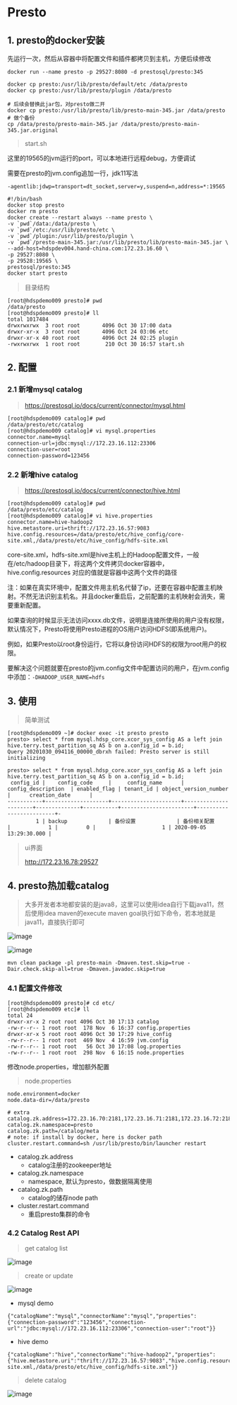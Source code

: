 # Presto

## 1. presto的docker安装

先运行一次，然后从容器中将配置文件和插件都拷贝到主机，方便后续修改
```
docker run --name presto -p 29527:8080 -d prestosql/presto:345

docker cp presto:/usr/lib/presto/default/etc /data/presto
docker cp presto:/usr/lib/presto/plugin /data/presto

# 后续会替换此jar包，对presto做二开
docker cp presto:/usr/lib/presto/lib/presto-main-345.jar /data/presto
# 做个备份
cp /data/presto/presto-main-345.jar /data/presto/presto-main-345.jar.original
```

> start.sh

这里的19565的jvm运行的port，可以本地进行远程debug，方便调试

需要在presto的jvm.config追加一行，jdk11写法

```
-agentlib:jdwp=transport=dt_socket,server=y,suspend=n,address=*:19565
```

```
#!/bin/bash
docker stop presto
docker rm presto
docker create --restart always --name presto \
-v `pwd`/data:/data/presto \
-v `pwd`/etc:/usr/lib/presto/etc \
-v `pwd`/plugin:/usr/lib/presto/plugin \
-v `pwd`/presto-main-345.jar:/usr/lib/presto/lib/presto-main-345.jar \
--add-host=hdspdev004.hand-china.com:172.23.16.60 \
-p 29527:8080 \
-p 29528:19565 \
prestosql/presto:345
docker start presto
```

> 目录结构

```
[root@hdspdemo009 presto]# pwd
/data/presto
[root@hdspdemo009 presto]# ll
total 1017484
drwxrwxrwx  3 root root       4096 Oct 30 17:00 data
drwxr-xr-x  3 root root       4096 Oct 24 03:06 etc
drwxr-xr-x 40 root root       4096 Oct 24 02:25 plugin
-rwxrwxrwx  1 root root        210 Oct 30 16:57 start.sh
```
## 2. 配置

### 2.1 新增mysql catalog

> https://prestosql.io/docs/current/connector/mysql.html

```
[root@hdspdemo009 catalog]# pwd
/data/presto/etc/catalog
[root@hdspdemo009 catalog]# vi mysql.properties
connector.name=mysql
connection-url=jdbc:mysql://172.23.16.112:23306
connection-user=root
connection-password=123456
```
### 2.2 新增hive catalog

> https://prestosql.io/docs/current/connector/hive.html

```
[root@hdspdemo009 catalog]# pwd
/data/presto/etc/catalog
[root@hdspdemo009 catalog]# vi hive.properties
connector.name=hive-hadoop2
hive.metastore.uri=thrift://172.23.16.57:9083
hive.config.resources=/data/presto/etc/hive_config/core-site.xml,/data/presto/etc/hive_config/hdfs-site.xml
```

core-site.xml，hdfs-site.xml是hive主机上的Hadoop配置文件，一般在/etc/hadoop目录下，将这两个文件拷贝docker容器中，hive.config.resources 对应的值就是容器中这两个文件的路径

注：如果在真实环境中，配置文件用主机名代替了ip，还要在容器中配置主机映射。不然无法识别主机名。并且docker重启后，之前配置的主机映射会消失，需要重新配置。

如果查询的时候显示无法访问xxxx.db文件，说明是连接所使用的用户没有权限，默认情况下，Presto将使用Presto进程的OS用户访问HDFS(即系统用户)。

例如，如果Presto以root身份运行，它将以身份访问HDFS的权限为root用户的权限。

要解决这个问题就要在presto的jvm.config文件中配置访问的用户，在jvm.config中添加：```-DHADOOP_USER_NAME=hdfs```

## 3. 使用

> 简单测试

```
[root@hdspdemo009 ~]# docker exec -it presto presto
presto> select * from mysql.hdsp_core.xcor_sys_config AS a left join hive.terry.test_partition_sq AS b on a.config_id = b.id;
Query 20201030_094116_00000_dbrxh failed: Presto server is still initializing

presto> select * from mysql.hdsp_core.xcor_sys_config AS a left join hive.terry.test_partition_sq AS b on a.config_id = b.id;
 config_id |    config_code     |     config_name      |  config_description  | enabled_flag | tenant_id | object_version_number |      creation_date      |
-----------+--------------------+----------------------+----------------------+--------------+-----------+-----------------------+-------------------------+-
         1 | backup             | 备份设置             | 备份相关配置         |            1 |         0 |                     1 | 2020-09-05 13:29:30.000 |
```

> ui界面
>
> http://172.23.16.78:29527

## 4. presto热加载catalog

> 大多开发者本地都安装的是java8，这里可以使用idea自行下载java11，然后使用idea maven的execute maven goal执行如下命令，若本地就是java11，直接执行即可

![image](images/idea-maven-execute.png)

![image](images/idea-maven-package-command.png)

```
mvn clean package -pl presto-main -Dmaven.test.skip=true -Dair.check.skip-all=true -Dmaven.javadoc.skip=true
```

### 4.1 配置文件修改


```
[root@hdspdemo009 presto]# cd etc/
[root@hdspdemo009 etc]# ll
total 24
drwxr-xr-x 2 root root 4096 Oct 30 17:13 catalog
-rw-r--r-- 1 root root  178 Nov  6 16:37 config.properties
drwxr-xr-x 5 root root 4096 Oct 30 17:29 hive_config
-rw-r--r-- 1 root root  469 Nov  4 16:59 jvm.config
-rw-r--r-- 1 root root   56 Oct 30 17:08 log.properties
-rw-r--r-- 1 root root  298 Nov  6 16:15 node.properties
```

修改node.properties，增加额外配置
> node.properties

```
node.environment=docker
node.data-dir=/data/presto

# extra
catalog.zk.address=172.23.16.70:2181,172.23.16.71:2181,172.23.16.72:2181
catalog.zk.namespace=presto
catalog.zk.path=/catalog/meta
# note: if install by docker, here is docker path
cluster.restart.command=sh /usr/lib/presto/bin/launcher restart
```

* catalog.zk.address
    - catalog注册的zookeeper地址
* catalog.zk.namespace
    - namespace, 默认为presto，做数据隔离使用
* catalog.zk.path
    - catalog的储存node path
* cluster.restart.command
    - 重启presto集群的命令

### 4.2 Catalog Rest API

> get catalog list

![image](images/catalog-api-get-list.png)

> create or update

![image](images/catalog-api-save.png)

- mysql demo

```
{"catalogName":"mysql","connectorName":"mysql","properties":{"connection-password":"123456","connection-url":"jdbc:mysql://172.23.16.112:23306","connection-user":"root"}}
```

- hive demo

```
{"catalogName":"hive","connectorName":"hive-hadoop2","properties":{"hive.metastore.uri":"thrift://172.23.16.57:9083","hive.config.resources":"/data/presto/etc/hive_config/core-site.xml,/data/presto/etc/hive_config/hdfs-site.xml"}}
```

> delete catalog

![image](images/catalog-api-delete.png)


